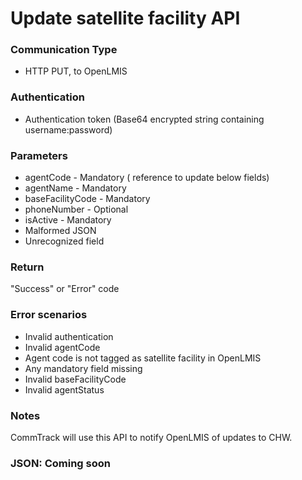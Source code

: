 # Update satellite facility API

### Communication Type

- HTTP PUT, to OpenLMIS

### Authentication

- Authentication token (Base64 encrypted string containing username:password)

### Parameters

- agentCode - Mandatory ( reference to update below fields)
- agentName - Mandatory
- baseFacilityCode - Mandatory
- phoneNumber - Optional  
- isActive - Mandatory 
- Malformed JSON
- Unrecognized field


### Return

"Success" or "Error" code

### Error scenarios

- Invalid authentication
- Invalid agentCode
- Agent code is not tagged as satellite facility in OpenLMIS
- Any mandatory field missing
- Invalid baseFacilityCode
- Invalid agentStatus

### Notes

CommTrack will use this API to notify OpenLMIS of updates to CHW.

### JSON: Coming soon

